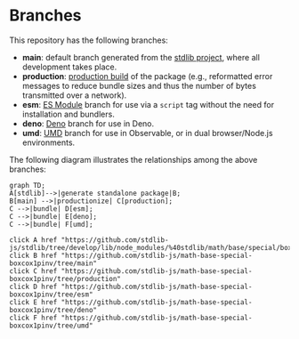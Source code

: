 <!--

@license Apache-2.0

Copyright (c) 2022 The Stdlib Authors.

Licensed under the Apache License, Version 2.0 (the "License");
you may not use this file except in compliance with the License.
You may obtain a copy of the License at

    http://www.apache.org/licenses/LICENSE-2.0

Unless required by applicable law or agreed to in writing, software
distributed under the License is distributed on an "AS IS" BASIS,
WITHOUT WARRANTIES OR CONDITIONS OF ANY KIND, either express or implied.
See the License for the specific language governing permissions and
limitations under the License.

-->

# Branches

This repository has the following branches:

-   **main**: default branch generated from the [stdlib project][stdlib-url], where all development takes place.
-   **production**: [production build][production-url] of the package (e.g., reformatted error messages to reduce bundle sizes and thus the number of bytes transmitted over a network).
-   **esm**: [ES Module][esm-url] branch for use via a `script` tag without the need for installation and bundlers.
-   **deno**: [Deno][deno-url] branch for use in Deno.
-   **umd**: [UMD][umd-url] branch for use in Observable, or in dual browser/Node.js environments.

The following diagram illustrates the relationships among the above branches:

```mermaid
graph TD;
A[stdlib]-->|generate standalone package|B;
B[main] -->|productionize| C[production];
C -->|bundle| D[esm];
C -->|bundle| E[deno];
C -->|bundle| F[umd];

click A href "https://github.com/stdlib-js/stdlib/tree/develop/lib/node_modules/%40stdlib/math/base/special/boxcox1pinv"
click B href "https://github.com/stdlib-js/math-base-special-boxcox1pinv/tree/main"
click C href "https://github.com/stdlib-js/math-base-special-boxcox1pinv/tree/production"
click D href "https://github.com/stdlib-js/math-base-special-boxcox1pinv/tree/esm"
click E href "https://github.com/stdlib-js/math-base-special-boxcox1pinv/tree/deno"
click F href "https://github.com/stdlib-js/math-base-special-boxcox1pinv/tree/umd"
```

[stdlib-url]: https://github.com/stdlib-js/stdlib/tree/develop/lib/node_modules/%40stdlib/math/base/special/boxcox1pinv
[production-url]: https://github.com/stdlib-js/math-base-special-boxcox1pinv/tree/production
[deno-url]: https://github.com/stdlib-js/math-base-special-boxcox1pinv/tree/deno
[umd-url]: https://github.com/stdlib-js/math-base-special-boxcox1pinv/tree/umd
[esm-url]: https://github.com/stdlib-js/math-base-special-boxcox1pinv/tree/esm
